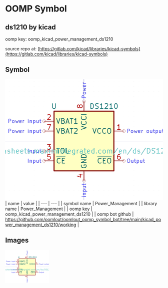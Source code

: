 # OOMP Symbol  
## ds1210  by kicad  
  
oomp key: oomp_kicad_power_management_ds1210  
  
source repo at: [https://gitlab.com/kicad/libraries/kicad-symbols](https://gitlab.com/kicad/libraries/kicad-symbols)  
## Symbol  
  
[![working.png](working_600.png)](working.png)  
| name | value | 
| --- | --- | 
| symbol name | Power_Management | 
| library name | Power_Management | 
| oomp key | oomp_kicad_power_management_ds1210 | 
| oomp bot github | https://github.com/oomlout/oomlout_oomp_symbol_bot/tree/main/kicad_power_management_ds1210/working | 
## Images  
  
[![working.png](working_140.png)](working.png)  
